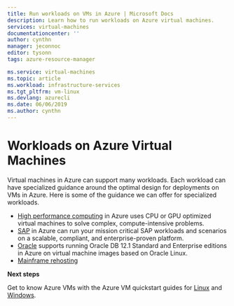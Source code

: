 ```yaml
---
title: Run workloads on VMs in Azure | Microsoft Docs
description: Learn how to run workloads on Azure virtual machines.
services: virtual-machines
documentationcenter: ''
author: cynthn
manager: jeconnoc
editor: tysonn
tags: azure-resource-manager

ms.service: virtual-machines
ms.topic: article
ms.workload: infrastructure-services
ms.tgt_pltfrm: vm-linux
ms.devlang: azurecli
ms.date: 06/06/2019
ms.author: cynthn
---
```

# Workloads on Azure Virtual Machines

Virtual machines in Azure can support many workloads. Each workload can have specialized guidance around the optimal design for deployments on VMs in Azure. Here is some of the guidance we can offer for specialized workloads.

- [High performance computing](https://docs.microsoft.com/azure/architecture/topics/high-performance-computing/) in Azure uses CPU or GPU optimized virtual machines to solve complex, compute-intensive problems. 
- [SAP](./sap/get-started.md) in Azure can run your mission critical SAP workloads and scenarios on a scalable, compliant, and enterprise-proven platform.
- [Oracle](./oracle/oracle-considerations.md)  supports running Oracle DB 12.1 Standard and Enterprise editions in Azure on virtual machine images based on Oracle Linux. 
- [Mainframe rehosting](./mainframe-rehosting/overview.md) 



**Next steps**

Get to know Azure VMs with the Azure VM quickstart guides for [Linux](../linux/quick-create-cli-nodejs.md) and [Windows](../windows/quick-create-powershell.md).